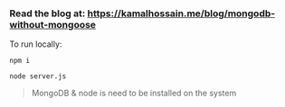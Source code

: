 ### Read the blog at: https://kamalhossain.me/blog/mongodb-without-mongoose

To run locally:

```
npm i
```
```
node server.js
```

> MongoDB & node is need to be installed on the system